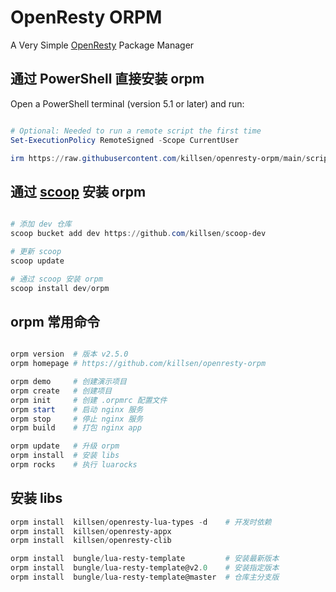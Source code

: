 # OpenResty ORPM

A Very Simple [OpenResty](https://openresty.org) Package Manager

## 通过 PowerShell 直接安装 orpm

Open a PowerShell terminal (version 5.1 or later) and run:

```PowerShell

# Optional: Needed to run a remote script the first time
Set-ExecutionPolicy RemoteSigned -Scope CurrentUser

irm https://raw.githubusercontent.com/killsen/openresty-orpm/main/scripts/install_orpm.ps1 | iex

```

## 通过 [scoop](https://scoop.sh/) 安装 orpm

```PowerShell

# 添加 dev 仓库
scoop bucket add dev https://github.com/killsen/scoop-dev

# 更新 scoop
scoop update

# 通过 scoop 安装 orpm
scoop install dev/orpm

```

## orpm 常用命令

```PowerShell

orpm version  # 版本 v2.5.0
orpm homepage # https://github.com/killsen/openresty-orpm

orpm demo     # 创建演示项目
orpm create   # 创建项目
orpm init     # 创建 .orpmrc 配置文件
orpm start    # 启动 nginx 服务
orpm stop     # 停止 nginx 服务
orpm build    # 打包 nginx app

orpm update   # 升级 orpm
orpm install  # 安装 libs
orpm rocks    # 执行 luarocks

```

## 安装 libs

```PowerShell
orpm install  killsen/openresty-lua-types -d    # 开发时依赖
orpm install  killsen/openresty-appx
orpm install  killsen/openresty-clib

orpm install  bungle/lua-resty-template         # 安装最新版本
orpm install  bungle/lua-resty-template@v2.0    # 安装指定版本
orpm install  bungle/lua-resty-template@master  # 仓库主分支版
```
